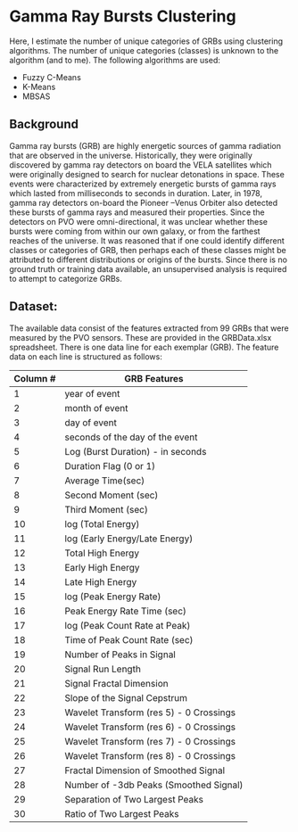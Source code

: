 # Gamma Ray Bursts Clustering

Here, I estimate the number of unique categories of GRBs using clustering algorithms. The number of unique categories (classes) is unknown to the algorithm (and to me). The following algorithms are used:
* Fuzzy C-Means
* K-Means
* MBSAS

## Background
Gamma ray bursts (GRB) are highly energetic sources of gamma radiation that are observed in the universe.  Historically, they were originally discovered by gamma ray detectors on board the VELA satellites which were originally designed to search for nuclear detonations in space.  These events were characterized by extremely energetic bursts of gamma rays which lasted from milliseconds to seconds in duration.  Later, in 1978, gamma ray detectors on-board the Pioneer –Venus Orbiter also detected these bursts of gamma rays and measured their properties.  Since the detectors on PVO were omni-directional, it was unclear whether these bursts were coming from within our own galaxy, or from the farthest reaches of the universe.  It was reasoned that if one could identify different classes or categories of GRB, then perhaps each of these classes might be attributed to different distributions or origins of the bursts.  Since there is no ground truth or training data available, an unsupervised analysis is required  to attempt to categorize GRBs.

## Dataset:
The available data consist of the features extracted from 99 GRBs that were measured by the PVO sensors.  These are provided in the GRBData.xlsx spreadsheet.  There is one data line for each exemplar (GRB).  The feature data on each line is structured as follows:

Column # | GRB Features
--- | ---
   1	|	year of event
   2	|	month of event
   3	|	day of event
   4	|	seconds of the day of the event
   5	|	Log (Burst Duration) - in seconds
   6	|	Duration Flag (0 or 1)
   7	|	Average Time(sec)
   8	|	Second Moment (sec)
   9	|	Third Moment (sec)
   10	|	log (Total Energy)
   11	|	log (Early Energy/Late Energy)
   12	|	Total High Energy 
   13	|	Early High Energy 
   14	|	Late High Energy	
   15	|	log (Peak Energy Rate)	
   16	|	Peak Energy Rate Time (sec)	
   17	|	log (Peak Count Rate at Peak)	
   18	|	Time of Peak Count Rate (sec)	
   19	|	Number of Peaks in Signal	
   20	|	Signal Run Length	
   21	|	Signal Fractal Dimension	
   22	|	Slope of the Signal Cepstrum	
   23	|	Wavelet Transform (res 5) - 0 Crossings	
   24	|	Wavelet Transform (res 6) - 0 Crossings	
   25	|	Wavelet Transform (res 7) - 0 Crossings	
   26	|	Wavelet Transform (res 8) - 0 Crossings	
   27	|	Fractal Dimension of Smoothed Signal	
   28	|	Number of -3db Peaks (Smoothed Signal)	
   29	|	Separation of Two Largest Peaks	
   30	|	Ratio of Two Largest Peaks
